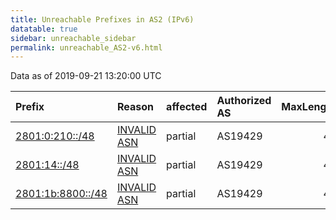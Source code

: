 ```yaml
---
title: Unreachable Prefixes in AS2 (IPv6)
datatable: true
sidebar: unreachable_sidebar
permalink: unreachable_AS2-v6.html
---
```


Data as of 2019-09-21 13:20:00 UTC


<div class="datatable-begin"></div>

| Prefix                                                       | Reason                                                                                               | affected   | Authorized AS   |   MaxLength | Anchor                                         |   unreachable /48s |
|:-------------------------------------------------------------|:-----------------------------------------------------------------------------------------------------|:-----------|:----------------|------------:|:-----------------------------------------------|-------------------:|
| [2801:0:210::/48](https://stat.ripe.net/2801:0:210::/48)     | [INVALID ASN](https://rpki-validator.ripe.net/announcement-preview?asn=AS2&prefix=2801:0:210::/48)   | partial    | AS19429         |          48 | [LACNIC](unreachable_LACNIC_RPKI_Root-v6.html) |                  1 |
| [2801:14::/48](https://stat.ripe.net/2801:14::/48)           | [INVALID ASN](https://rpki-validator.ripe.net/announcement-preview?asn=AS2&prefix=2801:14::/48)      | partial    | AS19429         |          48 | [LACNIC](unreachable_LACNIC_RPKI_Root-v6.html) |                  1 |
| [2801:1b:8800::/48](https://stat.ripe.net/2801:1b:8800::/48) | [INVALID ASN](https://rpki-validator.ripe.net/announcement-preview?asn=AS2&prefix=2801:1b:8800::/48) | partial    | AS19429         |          48 | [LACNIC](unreachable_LACNIC_RPKI_Root-v6.html) |                  1 |

<div class="datatable-end"></div>